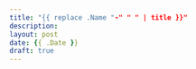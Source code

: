 ```yaml
---
title: "{{ replace .Name "-" " " | title }}"
description: 
layout: post
date: {{ .Date }}
draft: true
---
```

